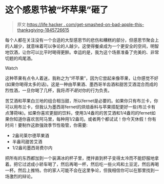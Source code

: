 # 这个感恩节被“坏苹果”砸了

> 原文:[https://life hacker . com/get-smashed-on-bad-apple-this-thanksgiving-1845726615](https://lifehacker.com/get-smashed-on-bad-apples-this-thanksgiving-1845726615)

每个人都在关注没有一个合适的大型感恩节的悲伤和糟糕的部分，但感恩节聚会上的人越少，就意味着可以争论的人越少。这使得餐桌成为一个更安全的空间，明智地饮酒，让你可以比平时喝得更醉。幸运的是，我为这个场景准备了完美的、非常切题的鸡尾酒。

Watch

这种苹果有点令人着迷，我称之为“坏苹果”，因为它尝起来像苹果，让你感觉不好(如果你喝得太多的话)。这是一种由苹果酒、墨西哥羊齿酒和甜苦艾酒混合而成的烈性酒，一旦你喝了几杯，我将*而不是*对你的行为负责。

苦艾酒和苹果白兰地的组合相当甜，所以fernet是必要的。如果你只有布兰卡，你可以用布兰卡，但我认为墨西哥fernet的烘焙香料与苹果搭配更好一些(布兰卡有点薄荷味)。如果你喜欢更甜的饮料，使用3/4盎司的苦艾酒和1/4盎司的fernet如果你知道你喜欢苦阿马里，每种用1/2盎司。或者两个都试试！你今天休假！你有时间！要制作这款强效季节性吸管，你需要:

*   2盎司莱尔德苹果酒
*   半盎司甜苦艾酒
*   1/2盎司墨西哥费尔内

把所有的东西都加到一个装满冰的杯子里，搅拌直到杯子变得太冷而不能舒服地拿着。把它过滤成小轿车喝了，然后再喝一杯，然后吃一些火鸡和土豆泥，然后再喝一杯。然后上推特。你的家人可能不会在这里争论，但我相信你可以在那里找到一场激烈的辩论。